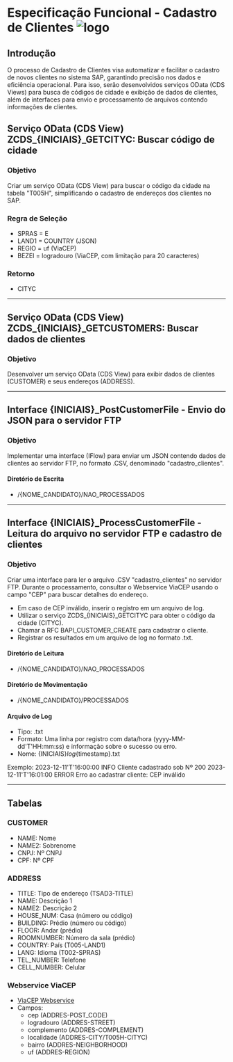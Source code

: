 # Especificação Funcional - Cadastro de Clientes ![logo](https://github.com/SMELGES-Infinit/Treinamento---Infinitfy-2023/assets/122098536/5946817a-099a-430f-899e-3e1fc20a8d95)

## Introdução

O processo de Cadastro de Clientes visa automatizar e facilitar o cadastro de novos clientes no sistema SAP, garantindo precisão nos dados e eficiência operacional. Para isso, serão desenvolvidos serviços OData (CDS Views) para busca de códigos de cidade e exibição de dados de clientes, além de interfaces para envio e processamento de arquivos contendo informações de clientes.

## Serviço OData (CDS View) ZCDS_{INICIAIS}_GETCITYC: Buscar código de cidade

### Objetivo
Criar um serviço OData (CDS View) para buscar o código da cidade na tabela "T005H", simplificando o cadastro de endereços dos clientes no SAP.

### Regra de Seleção
- SPRAS = E
- LAND1 = COUNTRY (JSON)
- REGIO = uf (ViaCEP)
- BEZEI = logradouro (ViaCEP, com limitação para 20 caracteres)

### Retorno
- CITYC

---

## Serviço OData (CDS View) ZCDS_{INICIAIS}_GETCUSTOMERS: Buscar dados de clientes

### Objetivo
Desenvolver um serviço OData (CDS View) para exibir dados de clientes (CUSTOMER) e seus endereços (ADDRESS).

---

## Interface {INICIAIS}_PostCustomerFile - Envio do JSON para o servidor FTP

### Objetivo
Implementar uma interface (IFlow) para enviar um JSON contendo dados de clientes ao servidor FTP, no formato .CSV, denominado "cadastro_clientes".

#### Diretório de Escrita
- /{NOME_CANDIDATO}/NAO_PROCESSADOS

---

## Interface {INICIAIS}_ProcessCustomerFile - Leitura do arquivo no servidor FTP e cadastro de clientes

### Objetivo
Criar uma interface para ler o arquivo .CSV "cadastro_clientes" no servidor FTP. Durante o processamento, consultar o Webservice ViaCEP usando o campo "CEP" para buscar detalhes do endereço.
- Em caso de CEP inválido, inserir o registro em um arquivo de log.
- Utilizar o serviço ZCDS_{INICIAIS}_GETCITYC para obter o código da cidade (CITYC).
- Chamar a RFC BAPI_CUSTOMER_CREATE para cadastrar o cliente.
- Registrar os resultados em um arquivo de log no formato .txt.

#### Diretório de Leitura
- /{NOME_CANDIDATO}/NAO_PROCESSADOS

#### Diretório de Movimentação
- /{NOME_CANDIDATO}/PROCESSADOS

#### Arquivo de Log
- Tipo: .txt
- Formato: Uma linha por registro com data/hora (yyyy-MM-dd'T'HH:mm:ss) e informação sobre o sucesso ou erro.
- Nome: {INICIAIS}_log_{timestamp}.txt

Exemplo:
2023-12-11'T'16:00:00 INFO Cliente cadastrado sob Nº 200
2023-12-11'T'16:01:00 ERROR Erro ao cadastrar cliente: CEP inválido

---

## Tabelas

### CUSTOMER
- NAME: Nome
- NAME2: Sobrenome
- CNPJ: Nº CNPJ
- CPF: Nº CPF

### ADDRESS
- TITLE: Tipo de endereço (TSAD3-TITLE)
- NAME: Descrição 1
- NAME2: Descrição 2
- HOUSE_NUM: Casa (número ou código)
- BUILDING: Prédio (número ou código)
- FLOOR: Andar (prédio)
- ROOMNUMBER: Número da sala (prédio)
- COUNTRY: País (T005-LAND1)
- LANG: Idioma (T002-SPRAS)
- TEL_NUMBER: Telefone
- CELL_NUMBER: Celular

### Webservice ViaCEP
- [ViaCEP Webservice](https://viacep.com.br/)
- Campos:
  - cep (ADDRES-POST_CODE)
  - logradouro (ADDRES-STREET)
  - complemento (ADDRES-COMPLEMENT)
  - localidade (ADDRES-CITY/T005H-CITYC)
  - bairro (ADDRES-NEIGHBORHOOD)
  - uf (ADDRES-REGION)
